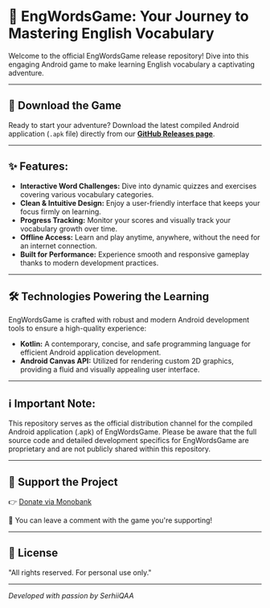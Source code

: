 # 📱 EngWordsGame: Your Journey to Mastering English Vocabulary

Welcome to the official EngWordsGame release repository! Dive into this engaging Android game to make learning English vocabulary a captivating adventure.

---

## 🚀 **Download the Game**
Ready to start your adventure? Download the latest compiled Android application (`.apk` file) directly from our [**GitHub Releases page**](https://github.com/SerhiiQAA/EngWordsGame/releases).

---

## ✨ **Features:**

* **Interactive Word Challenges:** Dive into dynamic quizzes and exercises covering various vocabulary categories.
* **Clean & Intuitive Design:** Enjoy a user-friendly interface that keeps your focus firmly on learning.
* **Progress Tracking:** Monitor your scores and visually track your vocabulary growth over time.
* **Offline Access:** Learn and play anytime, anywhere, without the need for an internet connection.
* **Built for Performance:** Experience smooth and responsive gameplay thanks to modern development practices.
  
---

## 🛠️ **Technologies Powering the Learning**

EngWordsGame is crafted with robust and modern Android development tools to ensure a high-quality experience:
* **Kotlin:** A contemporary, concise, and safe programming language for efficient Android application development.
* **Android Canvas API:** Utilized for rendering custom 2D graphics, providing a fluid and visually appealing user interface.

---

## ℹ️ **Important Note:**
This repository serves as the official distribution channel for the compiled Android application (.apk) of EngWordsGame. Please be aware that the full source code and detailed development specifics for EngWordsGame are proprietary and are not publicly shared within this repository.

---

## 💖 Support the Project
👉 [Donate via Monobank](https://send.monobank.ua/jar/6mVCH3drmi)

💬 You can leave a comment with the game you're supporting!

---

## 📜 License

"All rights reserved. For personal use only."

---

*Developed with passion by SerhiiQAA*
